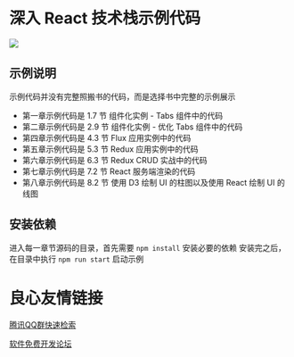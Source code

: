 # 深入 React 技术栈示例代码

![](http://www.ituring.com.cn/bookcover/1898.25.big.jpg)

## 示例说明

示例代码并没有完整照搬书的代码，而是选择书中完整的示例展示

- 第一章示例代码是 1.7 节 组件化实例 - Tabs 组件中的代码
- 第二章示例代码是 2.9 节 组件化实例 - 优化 Tabs 组件中的代码
- 第四章示例代码是 4.3 节 Flux 应用实例中的代码
- 第五章示例代码是 5.3 节 Redux 应用实例中的代码
- 第六章示例代码是 6.3 节 Redux CRUD 实战中的代码
- 第七章示例代码是 7.2 节 React 服务端渲染的代码
- 第八章示例代码是 8.2 节 使用 D3 绘制 UI 的柱图以及使用 React 绘制 UI 的线图

## 安装依赖

进入每一章节源码的目录，首先需要 `npm install` 安装必要的依赖
安装完之后，在目录中执行 `npm run start` 启动示例


 # 良心友情链接

[腾讯QQ群快速检索](http://u.720life.cn/s/8cf73f7c)

[软件免费开发论坛](http://u.720life.cn/s/bbb01dc0)